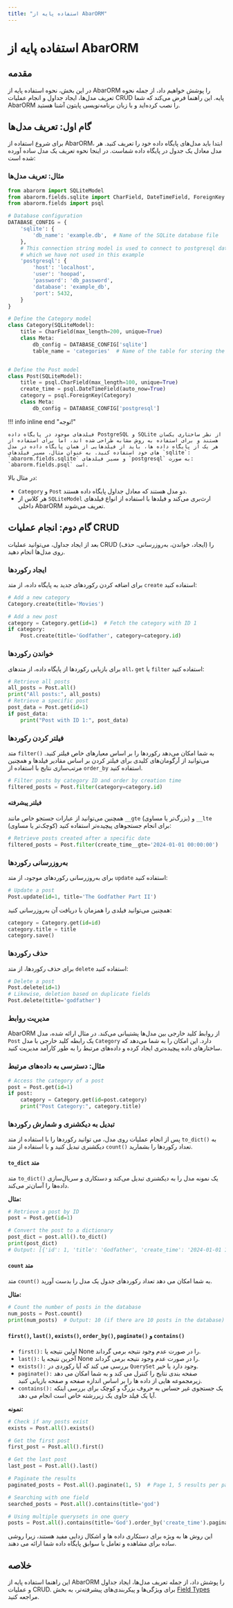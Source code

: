 ```yaml
---
title: "استفاده پایه از AbarORM"
---
```


# استفاده پایه از AbarORM

## مقدمه

در این بخش، نحوه استفاده پایه از AbarORM را پوشش خواهیم داد، از جمله نحوه تعریف مدل‌ها، ایجاد جداول و انجام عملیات CRUD پایه. این راهنما فرض می‌کند که شما AbarORM را نصب کرده‌اید و با زبان برنامه‌نویسی پایتون آشنا هستید.

## گام اول: تعریف مدل‌ها

برای شروع استفاده از AbarORM، ابتدا باید مدل‌های پایگاه داده خود را تعریف کنید. هر مدل معادل یک جدول در پایگاه داده شماست. در اینجا نحوه تعریف یک مدل ساده آورده شده است:

### مثال: تعریف مدل‌ها

```python
from abarorm import SQLiteModel
from abarorm.fields.sqlite import CharField, DateTimeField, ForeignKey
from abarorm.fields import psql

# Database configuration
DATABASE_CONFIG = {
    'sqlite': {
        'db_name': 'example.db',  # Name of the SQLite database file
    },
    # This connection string model is used to connect to postgresql database
    # which we have not used in this example
    'postgresql': {
        'host': 'localhost',
        'user': 'hoopad',
        'password': 'db_password',
        'database': 'example_db',  
        'port': 5432,
    }
}

# Define the Category model
class Category(SQLiteModel):
    title = CharField(max_length=200, unique=True)
    class Meta:
        db_config = DATABASE_CONFIG['sqlite']
        table_name = 'categories'  # Name of the table for storing the Category model data in SQLite


# Define the Post model
class Post(SQLiteModel):
    title = psql.CharField(max_length=100, unique=True)
    create_time = psql.DateTimeField(auto_now=True)
    category = psql.ForeignKey(Category)
    class Meta:
        db_config = DATABASE_CONFIG['postgresql']
```
!!! info inline end "توجه!"

    فیلدهای موجود در پایگاه داده PostgreSQL و SQLite از نظر ساختاری یکسان هستند و برای استفاده به روش مشابه طراحی شده اند، اما برای استفاده از هر یک از پایگاه داده ها، باید از فیلدهایی از همان پایگاه داده در مدل های خود استفاده کنید. به عنوان مثال، مسیر فیلدهای `sqlite`: `abarorm.fields.sqlite` و مسیر فیلدهای `postgresql` به صورت: `abarorm.fields.psql` است.

در مثال بالا:

- `Category` و `Post` دو مدل هستند که معادل جداول پایگاه داده هستند.
- هر کلاس از `SQLiteModel` ارث‌بری می‌کند و فیلدها با استفاده از انواع فیلدهای داخلی AbarORM تعریف می‌شوند.

## گام دوم: انجام عملیات CRUD
بعد از ایجاد جداول، می‌توانید عملیات CRUD (ایجاد، خواندن، به‌روزرسانی، حذف) را روی مدل‌ها انجام دهید.

### ایجاد رکوردها

برای اضافه کردن رکوردهای جدید به پایگاه داده، از متد `create` استفاده کنید:


```python
# Add a new category
Category.create(title='Movies')

# Add a new post
category = Category.get(id=1)  # Fetch the category with ID 1
if category:
    Post.create(title='Godfather', category=category.id)
```
### خواندن رکوردها

برای بازیابی رکوردها از پایگاه داده، از متدهای `all`، `get` یا `filter` استفاده کنید:

```python
# Retrieve all posts
all_posts = Post.all()
print("All posts:", all_posts)
# Retrieve a specific post
post_data = Post.get(id=1)
if post_data:
    print("Post with ID 1:", post_data)
```
### فیلتر کردن رکوردها

متد `filter()` به شما امکان می‌دهد رکوردها را بر اساس معیارهای خاص فیلتر کنید. می‌توانید از آرگومان‌های کلیدی برای فیلتر کردن بر اساس مقادیر فیلدها و همچنین مرتب‌سازی نتایج با استفاده از `order_by` استفاده کنید.
```python
# Filter posts by category ID and order by creation time
filtered_posts = Post.filter(category=category.id)
```
#### فیلتر پیشرفته

همچنین می‌توانید از عبارات جستجو خاص مانند `__gte` (بزرگ‌تر یا مساوی) و `__lte` (کوچک‌تر یا مساوی) برای انجام جستجوهای پیچیده‌تر استفاده کنید:

```python
# Retrieve posts created after a specific date
filtered_posts = Post.filter(create_time__gte='2024-01-01 00:00:00')
```

### به‌روزرسانی رکوردها

برای به‌روزرسانی رکوردهای موجود، از متد `update` استفاده کنید:


```python
# Update a post
Post.update(id=1, title='The Godfather Part II')
```
همچنین می‌توانید فیلدی را همزمان با دریافت آن به‌روزرسانی کنید:


```python
category = Category.get(id=id)
category.title = title
category.save()
```
### حذف رکوردها

برای حذف رکوردها، از متد `delete`
 استفاده کنید:
```python
# Delete a post
Post.delete(id=1)
# Likewise, deletion based on duplicate fields
Post.delete(title='godfather')
```
### مدیریت روابط

AbarORM از روابط کلید خارجی بین مدل‌ها پشتیبانی می‌کند. در مثال ارائه شده، مدل `Post` یک رابطه کلید خارجی با مدل `Category` دارد. این امکان را به شما می‌دهد که ساختارهای داده پیچیده‌تری ایجاد کرده و داده‌های مرتبط را به طور کارآمد مدیریت کنید.

### مثال: دسترسی به داده‌های مرتبط

```python
# Access the category of a post
post = Post.get(id=1)
if post:
    category = Category.get(id=post.category)
    print("Post Category:", category.title)
```


### تبدیل به دیکشنری و شمارش رکوردها 
پس از انجام عملیات روی مدل، می توانید رکوردها را با استفاده از متد `to_dict()` به دیکشنری تبدیل کنید و با استفاده از متد `count()` تعداد رکوردها را بشمارید.

#### `to_dict` متد
متد `to_dict()` یک نمونه مدل را به دیکشنری تبدیل می‌کند و دستکاری و سریال‌سازی داده‌ها را آسان‌تر می‌کند.

**مثال:**
```python
# Retrieve a post by ID
post = Post.get(id=1)

# Convert the post to a dictionary
post_dict = post.all().to_dict()
print(post_dict)
# Output: [{'id': 1, 'title': 'Godfather', 'create_time': '2024-01-01 12:00:00', ...}]
```

#### `count` متد
متد `count()` به شما امکان می دهد تعداد رکوردهای جدول یک مدل را بدست آورید.

**مثال:**
```python
# Count the number of posts in the database
num_posts = Post.count()
print(num_posts)  # Output: 10 (if there are 10 posts in the database)
```

#### `first()`, `last()`, `exists()`, `order_by()`, `paginate()` و `contains()`
- `first():` اولین نتیجه یا None را در صورت عدم وجود نتیجه برمی گرداند.
- `last():` آخرین نتیجه یا None را در صورت عدم وجود نتیجه برمی گرداند.
- `exists():` بررسی می کند که آیا رکوردی در `QuerySet` وجود دارد یا خیر.
- `paginate():` صفحه بندی نتایج را کنترل می کند و به شما امکان می دهد زیرمجموعه هایی از داده ها را بر اساس اندازه صفحه و صفحه بازیابی کنید.
- `contains():` یک جستجوی غیر حساس به حروف بزرگ و کوچک برای بررسی اینکه آیا یک فیلد حاوی یک زیررشته خاص است انجام می دهد.


**نمونه:**
```python
# Check if any posts exist
exists = Post.all().exists()

# Get the first post
first_post = Post.all().first()

# Get the last post
last_post = Post.all().last()

# Paginate the results
paginated_posts = Post.all().paginate(1, 5)  # Page 1, 5 results per page

# Searching with one field
searched_posts = Post.all().contains(title='god')

# Using multiple querysets in one query
posts = Post.all().contains(title='God').order_by('create_time').paginate(1, 4).to_dict()
```

این روش ها به ویژه برای دستکاری داده ها و اشکال زدایی مفید هستند، زیرا روشی ساده برای مشاهده و تعامل با سوابق پایگاه داده شما ارائه می دهند.

## خلاصه

این راهنما استفاده پایه از AbarORM را پوشش داد، از جمله تعریف مدل‌ها، ایجاد جداول و عملیات CRUD. برای ویژگی‌ها و پیکربندی‌های پیشرفته‌تر، به بخش [Field Types](/abarorm/field_types.fa) مراجعه کنید.

